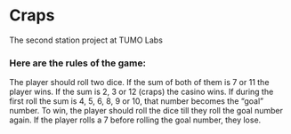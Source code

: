 # Craps
The second station project at TUMO Labs


### Here are the rules of the game:

The player should roll two dice. If the sum of both of them is 7 or 11 the player wins. If the sum is 2, 3 or 12 (craps) the casino wins. If during the first roll the sum is 4, 5, 6, 8, 9 or 10, that number becomes the “goal” number. To win, the player should roll the dice till they roll the goal number again. If the player rolls a 7 before rolling the goal number, they lose. 
